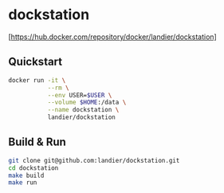 # dockstation

[https://hub.docker.com/repository/docker/landier/dockstation]

## Quickstart
```bash
docker run -it \
           --rm \
           --env USER=$USER \
           --volume $HOME:/data \
           --name dockstation \
           landier/dockstation
```

## Build & Run
```bash
git clone git@github.com:landier/dockstation.git
cd dockstation
make build
make run
```
